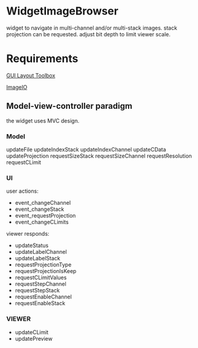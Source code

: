 # WidgetImageBrowser

widget to navigate in multi-channel and/or multi-stack images.
stack projection can be requested.
adjust bit depth to limit viewer scale.


# Requirements

[GUI Layout Toolbox](https://de.mathworks.com/matlabcentral/fileexchange/47982-gui-layout-toolbox)

[ImageIO](https://software.scic.brain.mpg.de/projects/MPIBR/ImageIO)


## Model-view-controller paradigm

the widget uses MVC design.


### Model

updateFile
updateIndexStack
updateIndexChannel
updateCData
updateProjection
requestSizeStack
requestSizeChannel
requestResolution
requestCLimit

### UI

user actions:
* event_changeChannel
* event_changeStack
* event_requestProjection
* event_changeCLimits

viewer responds:
* updateStatus
* updateLabelChannel
* updateLabelStack
* requestProjectionType
* requestProjectionIsKeep
* requestCLimitValues
* requestStepChannel
* requestStepStack
* requestEnableChannel
* requestEnableStack

### VIEWER
* updateCLimit
* updatePreview

